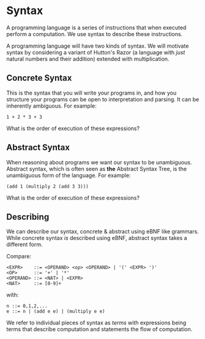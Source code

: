 # Syntax

A programming language is a series of instructions that when executed perform a computation.
We use syntax to describe these instructions.

A programming language will have two kinds of syntax.
We will motivate syntax by considering a variant of Hutton's Razor (a language with *just* natural numbers and their addition) extended with multiplication.


## Concrete Syntax

This is the syntax that you will write your programs in, and how you structure your programs can be open to interpretation and parsing.
It can be inherently ambiguous.
For example:

    1 + 2 * 3 + 3

What is the order of execution of these expressions?

## Abstract Syntax

When reasoning about programs we want our syntax to be unambiguous.
Abstract syntax, which is often seen as **the** Abstract Syntax Tree, is the unambiguous form of the language.
For example:

    (add 1 (multiply 2 (add 3 3)))

What is the order of execution of these expressions?

## Describing

We can describe our syntax, concrete \& abstract using eBNF like grammars.
While concrete syntax *is* described using eBNF, abstract syntax takes a different form.

Compare:

    <EXPR>    ::= <OPERAND> <op> <OPERAND> | '(' <EXPR> ')'
    <OP>      ::= '+' | '*'
    <OPERAND> ::= <NAT> | <EXPR>
    <NAT>     ::= [0-9]+

with:

    n ::= 0,1,2,...
    e ::= n | (add e e) | (multiply e e)

We refer to individual pieces of syntax as *terms* with expressions being terms that describe computation and statements the flow of computation.
